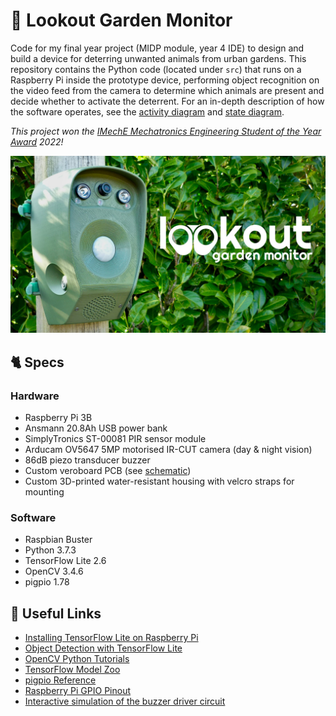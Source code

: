 # 🦊 Lookout Garden Monitor

Code for my final year project (MIDP module, year 4 IDE) to design and build a device for deterring unwanted animals from urban gardens. This repository contains the Python code (located under `src`) that runs on a Raspberry Pi inside the prototype device, performing object recognition on the video feed from the camera to determine which animals are present and decide whether to activate the deterrent. For an in-depth description of how the software operates, see the [activity diagram](https://github.com/Finin-Quincey/Lookout-Garden-Monitor/blob/main/images/activity_diagram.png) and [state diagram](https://github.com/Finin-Quincey/Lookout-Garden-Monitor/blob/main/images/state_diagram_simple.png).

_This project won the [IMechE Mechatronics Engineering Student of the Year Award](https://www.imeche.org/industry-sectors/mechatronics-informatics-and-control/about-the-mechatronics-informatics-and-control-group/mechatronics-engineering-student-of-the-year-competition) 2022!_

![](https://github.com/Finin-Quincey/Lookout-Garden-Monitor/blob/main/images/banner.jpg)

## 🐈 Specs

### Hardware
- Raspberry Pi 3B
- Ansmann 20.8Ah USB power bank
- SimplyTronics ST-00081 PIR sensor module
- Arducam OV5647 5MP motorised IR-CUT camera (day & night vision)
- 86dB piezo transducer buzzer
- Custom veroboard PCB (see [schematic](https://github.com/Finin-Quincey/Lookout-Garden-Monitor/blob/main/images/schematic.png))
- Custom 3D-printed water-resistant housing with velcro straps for mounting

### Software
- Raspbian Buster
- Python 3.7.3
- TensorFlow Lite 2.6
- OpenCV 3.4.6
- pigpio 1.78

## 🐾 Useful Links
- [Installing TensorFlow Lite on Raspberry Pi](https://github.com/EdjeElectronics/TensorFlow-Lite-Object-Detection-on-Android-and-Raspberry-Pi/blob/master/Raspberry_Pi_Guide.md)
- [Object Detection with TensorFlow Lite](https://www.tensorflow.org/lite/examples/object_detection/overview)
- [OpenCV Python Tutorials](https://docs.opencv.org/4.4.0/d6/d00/tutorial_py_root.html)
- [TensorFlow Model Zoo](https://github.com/tensorflow/models/blob/master/research/object_detection/g3doc/tf1_detection_zoo.md#mobile-models)
- [pigpio Reference](http://abyz.me.uk/rpi/pigpio/python.html)
- [Raspberry Pi GPIO Pinout](https://pinout.xyz/)
- [Interactive simulation of the buzzer driver circuit](http://www.falstad.com/circuit/circuitjs.html?ctz=CQAgjCCsB0AM8MUgLAUwLQA4TOgNgCYw8BmEwsSTATgOWp2wHYpYoMwwAoAMxCczIQBWM0HDIeHGwIhYcTFwA2IErCEFJq9eDCy28hJRDpDTasljViyAnmSQmEbgGNpbTrMsemUj9EwSAgwWMGgLKlpiXwISSFg6OThYbgBzEEFsTSlM4UxsAy4Ad20hT3ddfWLSiSlvWrkuABMoPBktPC1s4RAm1B4AQwBXJQAXLgAPKAFhERBSGUsccCEAISUAexcAawBLADtUgB0j-YARXY2+ybyhJkhVSAYZsuwAeQBnF12lJQHRjYAJxuyDAPi8kBI4FoyzAQgACrtUAAvDYnfarIbI5GoYFTTB6YS2DJMRYPMpCACybwAygAxACiABUuAAlaGycpwsqEgzSKByQXySBs+ZMTmEtrYcoybQIcD4B5hTpC6AikqYeANXLdWDVerdZCahp6wH8cR6MQaUSCsHwLgAB0Y7Tqxq5Qv1WvKRo8vK4ZoEZQI2Ew9nAwdtiC46VDQZDYeIfL1JU6Um6viyWj1U3s0uQUjwhBWDCDcgAajdSFIwCQIIXOSQhKW6Zt-tUmORw1au410nhxSshP3Ob4PTT+J3LWLORHZYMlB9UIKSDcqMwHrnzbDsABxeEASTeRw+yErZHAsA3pAv2FLAGFNjt-c6GpIXYKCARmhzKjVyrI+kGEZxjNeowFHA0s3DLgACNVHMcMSyLOgIGzYRYBYY1NAYO1YTWR89kOdELiuVAQWoFhgzYSAjTlPCQCZIZ9gOY5TlZVAPl2D4ATxHACGeB5ICoLdXhAHhjyOABHY8wGPAB6Y8AAoCEAAeBACwiRSABk7wASh02DpgYSBZHuGQUkaOCCCYIRjOmCBa0KDZwx6NgHFgQtVGgKFDHgVDVGcqFiEaEhpVkKFNHlOJ5TpQFUEkoZUH2FwAE8uBClzwAvLU7wGB0Bm+UYBiSsj0r85x5X3fYmiGFweLS7BG0y8qtQZeL-kufZ6syzksrYSrqtqoqXBK6Uyt6kAyw2MYBlSEbbSa+VqXpZkusJHq7TYB8tm2VaCgWrV4RGJR0CaDYin2Y92M47igS62d9rYRjmKIj4rq4ur0rUeaNpASrRlxfYBiUS6OPeoayKAA)
